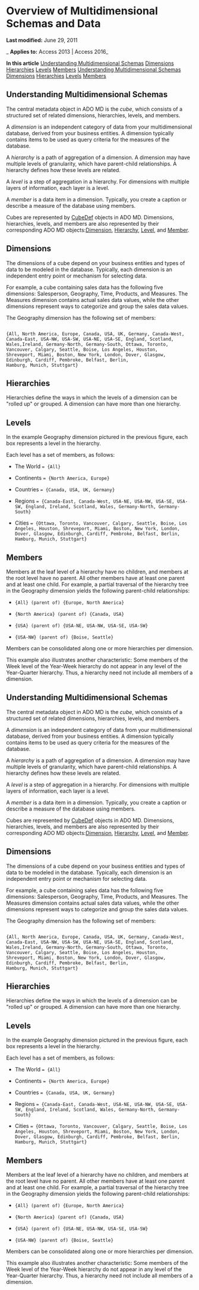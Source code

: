 
# Overview of Multidimensional Schemas and Data

 **Last modified:** June 29, 2011

 _ **Applies to:** Access 2013 | Access 2016_

 **In this article**
[Understanding Multidimensional Schemas](#sectionSection0)
[Dimensions](#sectionSection1)
[Hierarchies](#sectionSection2)
[Levels](#sectionSection3)
[Members](#sectionSection4)
[Understanding Multidimensional Schemas](#sectionSection5)
[Dimensions](#sectionSection6)
[Hierarchies](#sectionSection7)
[Levels](#sectionSection8)
[Members](#sectionSection9)



## Understanding Multidimensional Schemas
<a name="sectionSection0"> </a>

The central metadata object in ADO MD is the  _cube_, which consists of a structured set of related dimensions, hierarchies, levels, and members.

A  _dimension_ is an independent category of data from your multidimensional database, derived from your business entities. A dimension typically contains items to be used as query criteria for the measures of the database.

A  _hierarchy_ is a path of aggregation of a dimension. A dimension may have multiple levels of granularity, which have parent-child relationships. A hierarchy defines how these levels are related.

A  _level_ is a step of aggregation in a hierarchy. For dimensions with multiple layers of information, each layer is a level.

A  _member_ is a data item in a dimension. Typically, you create a caption or describe a measure of the database using members.

Cubes are represented by [CubeDef](199235b7-3d98-f655-27bc-94f66e994e06.md) objects in ADO MD. Dimensions, hierarchies, levels, and members are also represented by their corresponding ADO MD objects:[Dimension](12f43cfc-c74e-a2e8-7f6e-75fc68472c4b.md), [Hierarchy](26e4e690-59ad-fb87-66b0-f3310df42d0c.md), [Level](ddbcabce-8777-1068-98a3-be209084f497.md), and [Member](d80c024a-07dc-7a35-f8f2-b4d5b19d89e4.md).


## Dimensions
<a name="sectionSection1"> </a>

The dimensions of a cube depend on your business entities and types of data to be modeled in the database. Typically, each dimension is an independent entry point or mechanism for selecting data.

For example, a cube containing sales data has the following five dimensions: Salesperson, Geography, Time, Products, and Measures. The Measures dimension contains actual sales data values, while the other dimensions represent ways to categorize and group the sales data values.

The Geography dimension has the following set of members:




```
 
{All, North America, Europe, Canada, USA, UK, Germany, Canada-West, 
Canada-East, USA-NW, USA-SW, USA-NE, USA-SE, England, Scotland,  
Wales,Ireland, Germany-North, Germany-South, Ottawa, Toronto,  
Vancouver, Calgary, Seattle, Boise, Los Angeles, Houston,  
Shreveport, Miami, Boston, New York, London, Dover, Glasgow,  
Edinburgh, Cardiff, Pembroke, Belfast, Berlin,  
Hamburg, Munich, Stuttgart} 

```


## Hierarchies
<a name="sectionSection2"> </a>

Hierarchies define the ways in which the levels of a dimension can be "rolled up" or grouped. A dimension can have more than one hierarchy.


## Levels
<a name="sectionSection3"> </a>

In the example Geography dimension pictured in the previous figure, each box represents a level in the hierarchy.

Each level has a set of members, as follows:


- The World  `= {All}`
    
- Continents  `= {North America, Europe}`
    
- Countries  `= {Canada, USA, UK, Germany}`
    
- Regions  `= {Canada-East, Canada-West, USA-NE, USA-NW, USA-SE, USA-SW, England, Ireland, Scotland, Wales, Germany-North, Germany-South}`
    
- Cities  `= {Ottawa, Toronto, Vancouver, Calgary, Seattle, Boise, Los Angeles, Houston, Shreveport, Miami, Boston, New York, London, Dover, Glasgow, Edinburgh, Cardiff, Pembroke, Belfast, Berlin, Hamburg, Munich, Stuttgart}`
    

## Members
<a name="sectionSection4"> </a>

Members at the leaf level of a hierarchy have no children, and members at the root level have no parent. All other members have at least one parent and at least one child. For example, a partial traversal of the hierarchy tree in the Geography dimension yields the following parent-child relationships:


-  `{All} (parent of) {Europe, North America}`
    
-  `{North America} (parent of) {Canada, USA}`
    
-  `{USA} (parent of) {USA-NE, USA-NW, USA-SE, USA-SW}`
    
-  `{USA-NW} (parent of) {Boise, Seattle}`
    
Members can be consolidated along one or more hierarchies per dimension. 

This example also illustrates another characteristic: Some members of the Week level of the Year-Week hierarchy do not appear in any level of the Year-Quarter hierarchy. Thus, a hierarchy need not include all members of a dimension.


## Understanding Multidimensional Schemas
<a name="sectionSection5"> </a>

The central metadata object in ADO MD is the  _cube_, which consists of a structured set of related dimensions, hierarchies, levels, and members.

A  _dimension_ is an independent category of data from your multidimensional database, derived from your business entities. A dimension typically contains items to be used as query criteria for the measures of the database.

A  _hierarchy_ is a path of aggregation of a dimension. A dimension may have multiple levels of granularity, which have parent-child relationships. A hierarchy defines how these levels are related.

A  _level_ is a step of aggregation in a hierarchy. For dimensions with multiple layers of information, each layer is a level.

A  _member_ is a data item in a dimension. Typically, you create a caption or describe a measure of the database using members.

Cubes are represented by [CubeDef](199235b7-3d98-f655-27bc-94f66e994e06.md) objects in ADO MD. Dimensions, hierarchies, levels, and members are also represented by their corresponding ADO MD objects:[Dimension](12f43cfc-c74e-a2e8-7f6e-75fc68472c4b.md), [Hierarchy](26e4e690-59ad-fb87-66b0-f3310df42d0c.md), [Level](ddbcabce-8777-1068-98a3-be209084f497.md), and [Member](d80c024a-07dc-7a35-f8f2-b4d5b19d89e4.md).


## Dimensions
<a name="sectionSection6"> </a>

The dimensions of a cube depend on your business entities and types of data to be modeled in the database. Typically, each dimension is an independent entry point or mechanism for selecting data.

For example, a cube containing sales data has the following five dimensions: Salesperson, Geography, Time, Products, and Measures. The Measures dimension contains actual sales data values, while the other dimensions represent ways to categorize and group the sales data values.

The Geography dimension has the following set of members:




```
 
{All, North America, Europe, Canada, USA, UK, Germany, Canada-West, 
Canada-East, USA-NW, USA-SW, USA-NE, USA-SE, England, Scotland,  
Wales,Ireland, Germany-North, Germany-South, Ottawa, Toronto,  
Vancouver, Calgary, Seattle, Boise, Los Angeles, Houston,  
Shreveport, Miami, Boston, New York, London, Dover, Glasgow,  
Edinburgh, Cardiff, Pembroke, Belfast, Berlin,  
Hamburg, Munich, Stuttgart} 

```


## Hierarchies
<a name="sectionSection7"> </a>

Hierarchies define the ways in which the levels of a dimension can be "rolled up" or grouped. A dimension can have more than one hierarchy.


## Levels
<a name="sectionSection8"> </a>

In the example Geography dimension pictured in the previous figure, each box represents a level in the hierarchy.

Each level has a set of members, as follows:


- The World  `= {All}`
    
- Continents  `= {North America, Europe}`
    
- Countries  `= {Canada, USA, UK, Germany}`
    
- Regions  `= {Canada-East, Canada-West, USA-NE, USA-NW, USA-SE, USA-SW, England, Ireland, Scotland, Wales, Germany-North, Germany-South}`
    
- Cities  `= {Ottawa, Toronto, Vancouver, Calgary, Seattle, Boise, Los Angeles, Houston, Shreveport, Miami, Boston, New York, London, Dover, Glasgow, Edinburgh, Cardiff, Pembroke, Belfast, Berlin, Hamburg, Munich, Stuttgart}`
    

## Members
<a name="sectionSection9"> </a>

Members at the leaf level of a hierarchy have no children, and members at the root level have no parent. All other members have at least one parent and at least one child. For example, a partial traversal of the hierarchy tree in the Geography dimension yields the following parent-child relationships:


-  `{All} (parent of) {Europe, North America}`
    
-  `{North America} (parent of) {Canada, USA}`
    
-  `{USA} (parent of) {USA-NE, USA-NW, USA-SE, USA-SW}`
    
-  `{USA-NW} (parent of) {Boise, Seattle}`
    
Members can be consolidated along one or more hierarchies per dimension. 

This example also illustrates another characteristic: Some members of the Week level of the Year-Week hierarchy do not appear in any level of the Year-Quarter hierarchy. Thus, a hierarchy need not include all members of a dimension.

